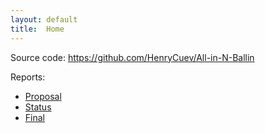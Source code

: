 ```yaml
---
layout: default
title:  Home
---
```


Source code: https://github.com/HenryCuev/All-in-N-Ballin

Reports:

- [Proposal](proposal.html)
- [Status](status.html)
- [Final](final.html)

